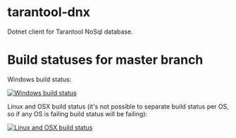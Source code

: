 # tarantool-dnx

Dotnet client for Tarantool NoSql database.

# Build statuses for master branch

Windows build status:

[![Windows build status](https://ci.appveyor.com/api/projects/status/s22xej0ai5n41au2/branch/master?svg=true)](https://ci.appveyor.com/project/aensidhe/tarantool-dnx/branch/master)

Linux and OSX build status (it's not possible to separate build status per OS, so if any OS is failing build status will be failing):

[![Linux and OSX build status](https://travis-ci.org/aensidhe/tarantool-dnx.svg?branch=master)](https://travis-ci.org/aensidhe/tarantool-dnx)